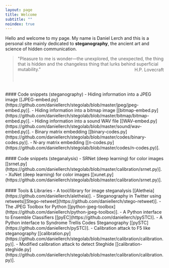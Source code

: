 ```yaml
---
layout: page
title: Welcome
subtitle: ""
noindex: true
---
```



Hello and welcome to my page. My name is Daniel Lerch and this is a personal site
mainly dedicated to **steganography**, the ancient art and science of hidden communication.



> "Pleasure to me is wonder—the unexplored, the unexpected, the thing that is hidden and the changeless thing that lurks behind superficial mutability."  
> <div style='text-align:right;position:relative;top:-30px'>H.P. Lovecraft</div>

<!--center>
<img width='500px' src='/images/xkcd-security.png'/>
</center><br/-->


<!-- #### Posts: -->
<!-- - [Steganalysis of OpenStego using Aletheia]() - 2020-xx-xx. -->
<!-- - [Steganalysis of OpenPuff using Aletheia]() - 2020-xx-xx. -->
<!-- - [J-UNIWARD cost function for steganography in JPEG]() - 2020-xx-xx. -->
<!-- - [HILL cost function for steganography in spatial domain]() - 2020-xx-xx. -->
<!-- - [Non shared selection channels]() - 2020-xx-xx. -->
<!-- - [Minimizing the embedding impact]() - 2020-xx-xx. -->
<!-- - [Hiding information in JPEG images]() - 2020-xx-xx. -->
<!-- - [Johannes Trithemius and the Steganographia]() - 2020-xx-xx. -->



<div style='heigth:25px'>&nbsp;</div>
#### Code snippets (steganography)
- Hiding information into a JPEG image [[JPEG-embed.py](https://github.com/daniellerch/stegolab/blob/master/jpeg/jpeg-embed.py)].
- Hiding information into a bitmap image [[bitmap-embed.py](https://github.com/daniellerch/stegolab/blob/master/bitmap/bitmap-embed.py)].
- Hiding information into a sound WAV file [[WAV-embed.py](https://github.com/daniellerch/stegolab/blob/master/sound/wav-embed.py)].
- Binary matrix embedding  [[binary-codes.py](https://github.com/daniellerch/stegolab/blob/master/codes/binary-codes.py)].
- N-ary matrix embedding  [[n-codes.py](https://github.com/daniellerch/stegolab/blob/master/codes/n-codes.py)].


<div style='heigth:25px'>&nbsp;</div>
#### Code snippets (steganalysis)
- SRNet (deep learning) for color images [[srnet.py](https://github.com/daniellerch/stegolab/blob/master/calibration/srnet.py)].
- XuNet (deep learning) for color images [[xunet.py](https://github.com/daniellerch/stegolab/blob/master/calibration/srnet.py)].
<!-- - Deep steganalysis using EfficientNet B0 [[effnet-b0.py](https://github.com/daniellerch/stegolab/blob/master/calibration/calibration.py)]. -->
<!-- - ATS Attack [[ats.py](https://github.com/daniellerch/stegolab/blob/master/calibration/calibration.py)]. -->
<!-- - Detection of classification inconsistencies [[dci.py](https://github.com/daniellerch/stegolab/blob/master/calibration/calibration.py)]. -->


<div style='heigth:25px'>&nbsp;</div>
#### Tools & Libraries
- A tool/library for image steganalysis [[Aletheia](https://github.com/daniellerch/aletheia)].
- Steganography in Twitter using retweets[[Stego-retweet](https://github.com/daniellerch/stego-retweet)].
- The JPEG Toolbox for Python [[python-jpeg-toolbox](https://github.com/daniellerch/python-jpeg-toolbox)].
- A Python interface to Ensemble Classifiers [[pyEC](https://github.com/daniellerch/pySTC)].
- A Python interface to Syndrome Trellis Codes Steganography [[pySTC](https://github.com/daniellerch/pySTC)].
- Calibration attack to F5 like steganography [[calibration.py](https://github.com/daniellerch/stegolab/blob/master/calibration/calibration.py)].
- Modified calibration attack to detect Steghide [[calibration-steghide.py](https://github.com/daniellerch/stegolab/blob/master/calibration/calibration.py)].


